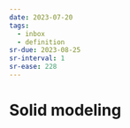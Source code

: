 ```yaml
---
date: 2023-07-20
tags:
  - inbox
  - definition
sr-due: 2023-08-25
sr-interval: 1
sr-ease: 228
---
```


# Solid modeling


